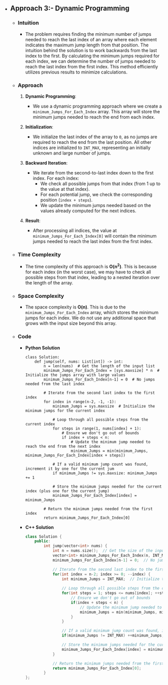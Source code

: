 - ## Approach 3:- Dynamic Programming

    - ### Intuition
        - The problem requires finding the minimum number of jumps needed to reach the last index of an array where each element indicates the maximum jump length from that position. The intuition behind the solution is to work backwards from the last index to the first. By calculating the minimum jumps required for each index, we can determine the number of jumps needed to reach the last index from the first index. This method efficiently utilizes previous results to minimize calculations.

    - ### Approach
        1. **Dynamic Programming**:
            - We use a dynamic programming approach where we create a `minimum_Jumps_For_Each_Index` array. This array will store the minimum jumps needed to reach the end from each index.

        2. **Initialization**:
            - We initialize the last index of the array to `0`, as no jumps are required to reach the end from the last position. All other indices are initialized to `INT_MAX`, representing an initially unknown and large number of jumps.

        3. **Backward Iteration**:
            - We iterate from the second-to-last index down to the first index. For each index:
                - We check all possible jumps from that index (from 1 up to the value at that index).
                - For each potential jump, we check the corresponding position (`index + steps`).
                - We update the minimum jumps needed based on the values already computed for the next indices.

        4. **Result**:
            - After processing all indices, the value at `minimum_Jumps_For_Each_Index[0]` will contain the minimum jumps needed to reach the last index from the first index.

    - ### Time Complexity
        - The time complexity of this approach is __O(n<sup>2</sup>)__. This is because for each index (in the worst case), we may have to check all possible steps from that index, leading to a nested iteration over the length of the array.

    - ### Space Complexity
        - The space complexity is __O(n)__. This is due to the `minimum_Jumps_For_Each_Index` array, which stores the minimum jumps for each index. We do not use any additional space that grows with the input size beyond this array.

    - ### Code
        - **Python Solution**
            ```python3 []
            class Solution:
                def jump(self, nums: List[int]) -> int:
                    n = len(nums)  # Get the length of the input list
                    minimum_Jumps_For_Each_Index = [sys.maxsize] * n  # Initialize the jumps array with large values
                    minimum_Jumps_For_Each_Index[n-1] = 0  # No jumps needed from the last index

                    # Iterate from the second last index to the first index
                    for index in range(n-2, -1, -1):
                        minimum_Jumps = sys.maxsize  # Initialize the minimum jumps for the current index
                        
                        # Loop through all possible steps from the current index
                        for steps in range(1, nums[index] + 1):
                            # Ensure we don't go out of bounds
                            if index + steps < n:
                                # Update the minimum jump needed to reach the end from the next index
                                minimum_Jumps = min(minimum_Jumps, minimum_Jumps_For_Each_Index[index + steps])
                        
                        # If a valid minimum jump count was found, increment it by one for the current jum
                        if minimum_Jumps != sys.maxsize: minimum_Jumps += 1

                        # Store the minimum jumps needed for the current index (plus one for the current jump)
                        minimum_Jumps_For_Each_Index[index] = minimum_Jumps

                    # Return the minimum jumps needed from the first index
                    return minimum_Jumps_For_Each_Index[0]
            ```
        - **C++ Solution**
            ```C++ []
            class Solution {
                public:
                    int jump(vector<int> nums) {
                        int n = nums.size();  // Get the size of the input vector
                        vector<int> minimum_Jumps_For_Each_Index(n, INT_MAX);  // Initialize the jumps array with large values
                        minimum_Jumps_For_Each_Index[n-1] = 0;  // No jumps needed from the last index

                        // Iterate from the second last index to the first index
                        for(int index = n-2; index >= 0; --index) {
                            int minimum_Jumps = INT_MAX;  // Initialize the minimum jumps for the current index
                            
                            // Loop through all possible steps from the current index
                            for(int steps = 1; steps <= nums[index]; ++steps) {
                                // Ensure we don't go out of bounds
                                if(index + steps < n) {
                                    // Update the minimum jump needed to reach the end from the next index
                                    minimum_Jumps = min(minimum_Jumps, minimum_Jumps_For_Each_Index[index + steps]);
                                }
                            }

                            // If a valid minimum jump count was found, increment it by one for the current jum
                            if(minimum_Jumps != INT_MAX) ++minimum_Jumps;

                            // Store the minimum jumps needed for the current index (plus one for the current jump)
                            minimum_Jumps_For_Each_Index[index] = minimum_Jumps;
                        }

                        // Return the minimum jumps needed from the first index
                        return minimum_Jumps_For_Each_Index[0];
                    }
            };
            ```